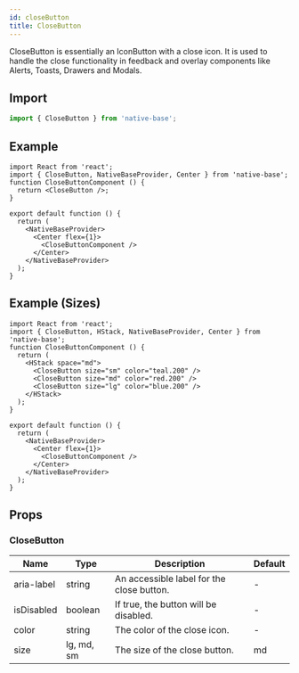 ```yaml
---
id: closeButton
title: CloseButton
---
```


CloseButton is essentially an IconButton with a close icon. It is used to handle the close functionality in feedback and overlay components like Alerts, Toasts, Drawers and Modals.

## Import

```jsx
import { CloseButton } from 'native-base';
```

## Example

```SnackPlayer name=CloseButton%20Example
import React from 'react';
import { CloseButton, NativeBaseProvider, Center } from 'native-base';
function CloseButtonComponent () {
  return <CloseButton />;
}

export default function () {
  return (
    <NativeBaseProvider>
      <Center flex={1}>
        <CloseButtonComponent />
      </Center>
    </NativeBaseProvider>
  );
}
```

## Example (Sizes)

```SnackPlayer name=CloseButton%20Example(Sizes)
import React from 'react';
import { CloseButton, HStack, NativeBaseProvider, Center } from 'native-base';
function CloseButtonComponent () {
  return (
    <HStack space="md">
      <CloseButton size="sm" color="teal.200" />
      <CloseButton size="md" color="red.200" />
      <CloseButton size="lg" color="blue.200" />
    </HStack>
  );
}

export default function () {
  return (
    <NativeBaseProvider>
      <Center flex={1}>
        <CloseButtonComponent />
      </Center>
    </NativeBaseProvider>
  );
}
```

## Props

### CloseButton

| Name       | Type       | Description                               | Default |
| ---------- | ---------- | ----------------------------------------- | ------- |
| aria-label | string     | An accessible label for the close button. | -       |
| isDisabled | boolean    | If true, the button will be disabled.     | -       |
| color      | string     | The color of the close icon.              | -       |
| size       | lg, md, sm | The size of the close button.             | md      |
